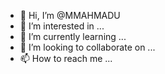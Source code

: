 - 👋 Hi, I’m @MMAHMADU
- 👀 I’m interested in ...
- 🌱 I’m currently learning ...
- 💞️ I’m looking to collaborate on ...
- 📫 How to reach me ...

<!---
MMAHMADU/MMAHMADU is a ✨ special ✨ repository because its `README.md` (this file) appears on your GitHub profile.
You can click the Preview link to take a look at your changes.
--->
